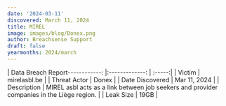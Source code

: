 ```yaml
---
date: '2024-03-11'
discovered: March 11, 2024
title: MIREL
image: images/blog/Donex.png
author: Breachsense Support
draft: false
yearmonths: 2024/march
---
```


| Data Breach Report------------:     |:-------------:    | :-----:|
| Victim      | mirelasbl.be      | 
| Threat Actor      | Donex      | 
| Date Discovered      | Mar 11, 2024      | 
| Description      | MIREL asbl acts as a link between job seekers and provider companies in the Liège region.      | 
| Leak Size      | 19GB      | 

